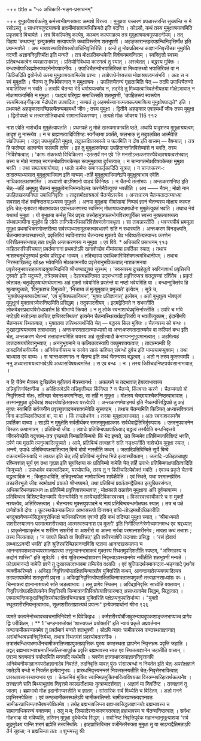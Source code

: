 +++
title = "५० अधिकारि-भङ्ग-प्रसाधनम्"

+++
बुभुक्षयैश्वर्यफलेषु कर्मस्वभीक्ष्णसक्ताः क्रमशो विरज्य । मुमुक्षया यच्चरणं प्रपन्नास्तरन्ति सुख्यन्ति स मे रसोऽस्तु ॥ 
साधनचतुष्टयाश्रयो ब्रह्ममीमांसायामधिक्रियते इति वदन्ति । कोऽसौ, कथं तस्य मुमुक्षाश्रयत्वमिति प्रकृतवादे विचार्यते । तत्र विकल्पितेषु कल्पेषु. कञ्चन कल्पमाहत्य तत्र मुमुक्षाश्रयत्वमुपपादनीयम् । तत् विहाय 'कथयन्तु' इत्युक्तमेव सत्यापयति कथाविस्तरेण शतभूषणी । अहङ्कारान्तहृदयग्रन्थिनिवृत्तिर्मोक्ष इति प्रथममाशेते । अथ मायावस्थाविशेषरूपोपाधिनिवृत्तिरिति । अन्ते तु मोक्षप्रतिबन्ध काज्ञाननिवृत्तीच्छा मुमुक्षेति वदन्ती अज्ञाननिवृत्तिर्मोक्ष इति मन्यते । तत्र मोक्षप्रतिबन्धकेति विशेषणमनन्वितम् । स्वनिवृत्तौ स्वस्य प्रतिबन्धकत्वेन व्यवहाराभावात् । प्रतियोगिविधया कारणत्वं तु स्यात् । अस्त्वेतत् । बद्धस्य मुक्तिः । बन्धश्चोपाधिब्रह्मोभयघटनेनोपपादनीयः । उपाधिचैतन्योभयातिरिक्तं वा मिथ्यातथ्यो भयातिरिक्तं वा न किञ्चिदिति द्वयोर्मध्ये कस्य मुमुक्षाश्रयत्वमित्येव प्रश्नः । तत्रोपाधेर्नश्यत्तया मोक्षाश्रयत्वमसंभवि । अतः स न स्वं मुमुक्षति । चैतन्य तु निर्धर्मकत्वात् न मुमुक्षाश्रयः । उपहितचैतन्यं गृह्यतामिति चेत् — तदपि उपाधिचैतन्यो भयातिरिक्तं न भवति । तत्रापि चैतन्या भेदे धर्माश्रयत्वमेव न, तद्भेदे तु मिथ्यात्वात्रिवर्तनीयतया मोक्षेऽभावात् न मोक्षाश्रयत्वमिति न मुमुक्षा । 
पक्षद्वयं परिगृह्य समाधित्सति शतभूषणी, 'उपहितरूपं स्वरूपेण सत्यमित्यङ्गीकृत्या मेदोपदेश उपपादितः ; साम्प्रतं तु अहमर्थस्यानात्मत्वकल्पमाश्रित्य मुमुक्षोपपाद्यते" इति । प्रथमपक्षे अहङ्कारावच्छिन्नचैतन्यमहमर्थो जीवः 
; तस्य मुमुक्षा । द्वितीये अहङ्कार एवाहमर्थों जीवः तस्य मुमुक्षा । द्वितीयपक्षे च तत्त्वमसीतिबाधार्थ सामानाधिकरण्यम् । तत्पक्षे मोक्षः जीवस्य 
116 
९१२ 

नाश एवेति नाशेच्छैव मुमुक्षेत्यापतति । प्रथमपक्षे तु मोक्षे खरूपमात्रमवति ष्ठते, अथापि यादृशस्य मुमुक्षाश्रयत्वम् तादृशं तु नास्त्येव । न च ब्राह्मणत्वादिविशिष्टः स्वर्गेच्छया प्रवर्तते, फलभाक् तु तदुपलक्षित आत्मैवेति संप्रतिपन्नम् । तद्वत् उपध्युपहिते मुमुक्षा, तदुपलक्षितस्वरूपे च फलमिति न दोष इति वाच्यम् — वैषम्यात् । तत्र हि फलेच्छा आत्मन्येव फलमपि तत्रैव । इह तु मुमुक्षारूपेच्छा उपहितान्तर्गतविशेष्यांशे न भवति, तस्य निर्विशेषत्वात् । 'कामः संकरूपो विचिकित्सा -एतत्सर्वं मन एवे 'ति मनसोऽन्तःकरणस्यैवेच्छाश्रयत्वसंभवात् तस्य च मोक्षे नाशात् स्वगतमोक्षविषयकेच्छा रूपमुमुक्षाया दुर्वचत्वात् । न चान्यगतमोक्षविषयकेच्छा मुमुक्षा भवति । तथा सम्प्रत्ययायोगात् । धातोः कर्मणः समानकर्तृकादिति सूत्रात् । न चान्तःकरण-: तादात्म्याध्यासात् मुमुक्षुत्वाभिमान इति वाच्यम् -तर्हि मुमुक्षुत्वाभिमानेऽपि मुमुक्षुत्वाभाव एवेति नाधिकारलक्षणमस्ति । अध्यासो वाऽभिमानो वाड्यं किंनिष्ठः । न चैतन्ये तत्संभवः । अन्तःकरणनिष्ठ इति चेत्--तर्हि अमुमुक्षु चैतन्यं मुमुक्षुत्वेनाभिमन्यतेऽन्तः करणेनैवेत्युक्तं भवतीति । अथ —— नैवम् ; मोक्षो नाम उपहितखरूपनिष्ठा उपाधिनिवृत्तिः । तादृशमोक्षाश्रयत्वं चैतन्येऽस्त्येव । अन्तःकरण चैतन्यतादात्म्याध्या सवशात् मोक्षं स्वनिष्ठतयाऽध्यस्य मुमुक्षते । अनया मुमुक्षया मीमांसायां निष्पन्नं ज्ञानं चैतन्यस्य मोक्षाय कल्पत इतिः चेत्-एतावता मोक्षाभाववत एवान्तःकरणस्य स्वस्मिन् मोक्षाश्रयत्वभ्रमाधीना मुमुक्षेत्युक्तं भवति । तथाच नेयं यथार्था मुमुक्षा । यो बुभुक्षया कर्मसु चिरं प्रवृत्तः तस्येहामुत्रफलभोगविरागपूर्विका स्वस्य मुक्तत्याश्रयत्व संभवप्रमाघीना मुमुक्षैव हि लोके तान्त्रिकैरधिकारिविशेषणत्वेनावधृता । सा तावन्नास्तीति । भवन्त्यपीयं भ्रममूला मुमुक्षा प्रथमाधिकरणोक्तरीत्या सर्वस्याध्यासमूलकत्वावधारणे सति न स्थास्यति । अन्तःकरण विनङ्क्ष्यति, चैतन्यमात्रमवस्थास्यते, प्रवृत्तिरियं स्वविनाशाय चैतन्यस्य मुक्तये चैव भविष्यतीत्यस्यान्तः करणेन परिशीलनसंभवात् ततः प्रभृति अन्तःकरणस्य न मुमुक्षा । एवं विवे. 
* 
अधिकारि प्रसाधनम् 
९१३ 
कहितकारिपरिचयात् प्रवर्तमानानां प्रथमतोऽपि खनाशेच्छेव मीमांसाया प्रवर्तिका स्यात् । तथाच नाशश्चतुर्थपुरुषार्थ इत्येव प्रसिद्धधा भाव्यम् । तदिच्छाया एवाधिकारिविशेषणत्वमभिधानीयम् । तथाच निरस्ताखिलदुः खोse भवेयमिति मोक्षकामनयैव प्रवृत्तेरानुभविकत्वात् नाशकामनया प्रवृत्तेरनुभवपराहतत्वादयुक्तमिदमिति श्रीभाष्याद्युक्तं सुस्थम् । 'स्वरूपस्य दुःखहेतुत्वे स्वविनाशार्थं प्रवृत्तिरपि दृश्यते' इति यदुच्यते, तत्रेदमवधेयम् । देहात्मभ्रान्तिमत उद्बन्धनादौ प्रवृत्तिरप्यत्र शतदूषण्यां दर्शितैव । प्रकृतं त्वेतावत्-चतुर्थपुरुषार्थमर्थयमानाः अहं मुक्तो भवेयमिति प्रवर्तन्ते वा नष्टो भवेयमिति 
या । 
बन्धान्मुक्तिरेव हि श्रुत्याप्युच्यते, 'विमुक्तश्च विमुच्यते', 'निचाय्य तं मुत्युमुखात् प्रमुच्यते' इत्येवम् । सूत्रे च, 'मुक्तोपसृप्यव्यपदेशाच्च', 'एवं मुक्तिफलानियमः', 'मुक्तः प्रतिज्ञानात्' इत्येवम् । अतो बुभुक्षुत्व भोक्तृत्वं मुमुक्षुत्वं मुक्तत्वञ्चैकनिष्ठमिति प्रसिद्धम् । तदुपपादनीयम् । इदमद्वैतिमते न सभवतीति लोकवेदसंप्रदायविरोधप्रदर्शनं हि श्रीभाप्ये क्रियते । न तु लोके स्वनाशार्थप्रवृत्तिर्नास्तीति । उपरि च मयि नष्टेऽपि मत्तोऽन्या काचित् ज्ञप्तिरवस्थिता' इत्यनेन चैतन्यस्थित्यर्थप्रवृत्तिरपि न भवतीत्युक्तम् ; इंदानीमपि चैतन्यस्य स्थितत्वात् । मुक्ततया तत्स्थित्यर्थमिति चेत् — बद्धस्य किल मुक्तिः । चैतन्यस्य को बन्धः । दुःखाद्याश्रयत्वस्य तत्राभावात् । अन्तःकरणतादात्म्याध्यासो वा अन्तःकरणतादात्म्यमेव वा कल्पितं बन्ध इति चेत्, अन्तःकरण चैतन्यं तत्तादात्म्यमिति त्रयस्य अहं सुखीत्यादौ केनाप्यननुभूयमानत्वात् । अहमित्यहं त्वतदाश्रययोरेवानुभवात् । अननुभूयमाने च कल्पितत्वस्यापि वक्तुमशक्यत्वात् । तादात्म्यमपि हि तावदनिर्वचनीयमैव । अनिर्वचनीयस्य च सत्येन साकं कश्चित् संबन्धो दुर्वच इति भामत्यामप्युक्तम् । तथा चाध्यास एव वाच्यः । स चान्तःकरणगतः न चैतन्य इति कथं चैतन्यस्य बद्धत्वम् । अतो न तस्य मुक्तत्वमपि । ननु अध्यासाश्रयत्वाभावेऽपि अध्यासविषयत्वमस्ति । स एव बन्धः । न । तस्य किश्चिदनिष्टपर्यवसानाभावात् । 

न हि चैत्रेण मैत्रस्य दुःखित्वेन गृहीतत्वं मैत्रस्यानर्थः । अकल्पने च तदभावात् हेयत्वाभावाच्च तन्निवृत्तिर्नापेक्षणीया । अपेक्षितत्वेऽपि तन्निवृत्तीच्छा किंनिष्ठा ? न चैतन्ये, किंत्वन्तः करणे । चैतन्यगतो यो निवृत्तिरूपो मोक्षः, तदिच्छा चेदन्तःकरणनिष्ठा, सा तर्हि न मुमुक्षा । मोक्षस्य चेच्छायाश्चैकनिष्ठत्वाभावात् । तस्मान्मुमुक्षा दुर्वचैवाहं शब्दस्योपहितखरूप परत्वेऽपि । अन्तःकरणमेवाहमर्थ इति नैष्कर्म्यसिद्धिपक्षे तु अहं मुक्तः स्यामिति सर्वजनीन प्रवृत्त्युपपादनमशक्यमेवेति सुस्पष्टम् । तथाच चैतन्यमिति किञ्चित् अध्यासविषयत्वं विना कदाचिदवतिष्ठतां वा, मा वा । किं तच्छोधनेन । तस्याः मुमुक्षात्वाभावात् । अतः स्वनाशकामनैव प्रवर्तिका वाच्या । साऽपि न मुमुक्षेति सर्वतीर्थकर समतमुमुक्षाप्रकारः सर्वथैवाद्वैतिभिर्दुरुपपादः । एतदनुपपादनेन बिस्तरः कथामात्रम् । 
प्रतिबिम्बो जीवः । उपाधेः प्रतिबिम्बपक्षपातित्वाद् बद्धत्वं तस्यैवेति बन्धनिवृत्तये जीवस्येच्छेति यदुक्तम्-तत्र पृच्छयते बिम्बप्रतिबिम्बयोः किं भेद इष्यते, उत बिम्बमेव प्रतिबिम्बत्वविशिष्टं भवति, दर्पणे मम मुखमि त्यनुभवादित्युच्यते । आये, प्रतिबिम्बं तत्त्वज्ञाने सति नङ्क्ष्यतीति नाशेच्छेव मुमुक्षा स्यात् । अन्त्ये, उपाधेः प्रतिबिम्बपक्षपातित्वात् बिम्बे दोषो नास्तीति कथम् । जलादिप्रतिबिम्बिते सूर्ये बिम्बे वक्रत्वमलिनत्वादि न लक्ष्यत इति चेत् तर्हि प्रतिविम्बं सूर्यश्च भिन्ने इत्यास्थीयताम् । जलादि -प्रतिहतचाक्षुष रश्मिवशात् सूर्य एव तथा गृह्यत इति सूर्यापेक्षया कः प्रतिबिम्बो नामेति चेत् तर्हि उपाधेः प्रतिबिम्बपक्षपातित्वादिति किमुच्यते । उपाधावेव वकत्वादिकम्, यस्योपाधिः, तस्य तु न किञ्चिदित्येवोक्तं भवति । एवञ्च प्रकृते चैतन्ये बद्धत्वादिकं न ; किंतूपाधाविति, तन्निवृत्त्यपेक्षा नामोपाधिना शापेक्षैवेति । एवं स्थिते, यथा परमात्मप्रेरितः तच्छरीरभूतो जीवः स्वमोक्षार्थ प्रयतते श्रीभाष्यमते, तथा प्रतिबिम्बं प्रवर्ततामद्वैतिमत इत्युक्तिरसंगता, 
अधिकारिभजप्रसाधन 
in 
प्रतिबिम्बे प्रवृत्तिशत्तयभावात् ; मोक्षकाले तन्नाशेन मुमुक्षाया अपि दुर्वचत्वाच्च । प्रतिबिम्बत्व विशिष्टचैतन्यमपि चैतन्यमेवेति न तस्येच्छादिविकारवत्त्वम् । विकारवत्त्वस्वीकारे च स मुक्तौ नश्यत्येव, अतिरिक्तत्वात् । चैतन्यस्य मुक्त्तयुपपादने च नायं प्रतिबिम्बबन्धमोक्षपक्षः स्यात् । तत्र च पक्षे प्रागेवोक्तो दोषः । कूटस्थचैतन्यकल्पित आभासरूपो विनश्यन् बाधि-तोऽहमर्थोऽधिकारीति भवदुक्तनैष्कर्म्यसिद्धयनुरोधिपक्षे चाधिकारिनाश एवान्ते इति कथं तदिच्छा मुमुक्षा स्यात् । 'श्रीमाध्यमते सशरीरस्यात्मनः परमात्मशरीरत्वात् आत्मस्वरूपनाश एव मुक्तौ' इति निमीलितनेत्रेणोच्यमानमन्ध एव श्रद्दध्यात् । प्राकृतेनाप्राकृतेन च शरीरेण सशरीरो वा अशरीरो बा आत्मा सर्वदा परमात्मशरीरमेव ; तावता कथं तन्नाशः ; तस्य नित्यत्वात् । 'न जायते म्रियते वा विपश्चित्' इति शरीरनाशेपि तदनाशः प्रसिद्धः । 
'रसं ह्येवायं लब्ध्वाऽऽनन्दी भवति' इति श्रुतिरपरिच्छिन्नानन्दविशि 
ष्टतया आनन्दखरूपतया च आनन्दमयशब्दवाच्यपरमात्मप्राप्त्या तत्तुल्यानन्दभाक्त्वं मुक्तस्य स्थितमुपदिशतीति स्पष्टम्, "अस्मिन्नस्य च तद्योगं शास्ति" इति सूत्रेऽपि । सेयं श्रुतिरानन्दांशावरण निवृत्त्याऽवस्थानमेव नवीतीति शतभूषणी मन्यते । कोऽयमानन्दो नामेति प्रश्ने तु दुःखरूपत्वाभावमा तमित्येव वक्ष्यति । एवं श्रुतिकदर्थनमानन्दत्व-भङ्गवादे पृथगेव व्यक्तीकरिव्यते । अविद्या निवृत्तित्वोपलक्षितचिन्मात्रतैव मुक्तिरिति कथम्, आनन्दावातेरप्यवगमादित्यत्र तदपलापार्थमेवं शतभूषणी प्रवृत्ता । अविद्यानिवृत्तित्वोपलक्षितचिन्मात्रतारूपमुक्तौ तत्त्वज्ञानसाध्यांशः कः । चिन्मात्रत्वं ज्ञानानाश्रयत्वे सति जडत्वाभावः । तत्तु प्रागेव स्थितम् । अविद्यानिवृत्तिः साध्येति वक्तव्यम् । निवृत्तित्वोपलक्षितेत्यनेन निवृत्तिरपि चिन्मात्रानतिरिक्तेत्याविष्करणात् असाध्यत्वमेव सिद्धम्, सिद्धत्वात् । एवमात्यन्तिकदुःखनिवृत्तिस्वोपलक्षितचिन्मात्रता मुक्तिरिति पक्षेऽप्यनुपपत्तिर्भाव्या । "मुक्तौ स्थूलशरीरनियन्तृत्वाभावः, सूक्ष्मशरीरताप्राप्त्यर्थ प्रयत्नः" इत्येवमपार्थानां श्रीभा
९२६ 

व्यमते कल्पनेनोच्चावचवचनाभिनिवेशो न विवेकिहृधः । कर्मशरीरयोर्बीजाहुरन्यायदूषकशाङ्करभाप्यञ्च प्रागेव द्विः परीक्षितम् । 
** 
1 
'चण्डमारुतोक्तं 'शास्त्रफलं प्रयोक्तरि' इति न्यायं प्रकृते अप्रवर्तमान कण्ठचामीकरन्यायमेव तु प्रवर्तमानं मन्यते शतभूषणी । सोऽपि न्यायः चामीकरस्य कण्ठस्थताज्ञानात् असंबन्धित्वभ्रमनिवृत्तिर्यथा, तथात्र स्थितमंशं प्रदर्श्यावतारणीयः । तत्रासंबन्धित्वभ्रमाधीनचामीकरलिप्साप्रयुक्तप्रवृत्तिकः पुरुषः कण्ठस्थता ज्ञापनेन निवृत्तभ्रमः प्रवृत्तिं जहाति । तद्वत् ब्रह्मभावाभावभ्रमाधीनतल्लिप्सापूर्वक प्रवृत्ति ब्रह्मभावस्य स्वत एव स्थितत्वज्ञानेन जहातीति वाच्यम् । एवञ्च श्रवणमात्रं पर्याप्तमिति मननादि व्यर्थमपि । श्रवणेन ज्ञानाभावरूपाज्ञाननिवृत्तावपि अनिर्वचनीयमज्ञानमपरोक्षज्ञानादेव निवर्तते, तदनिवृत्ति यावत् पुंसः संसारबन्धो न निवर्तत इति चेत्-अपरोक्षज्ञाने जातेऽपि बन्धो न निवर्तत इत्येवानुभवः । प्रारब्धनिवृत्त्यनन्तरं निवत्स्र्त्स्यतीति चेत्-निवृत्तेरभावित्वात् प्रारब्धावसानस्याप्यभाव एव । केवलमियं मुक्तिः स्वाभिमतमुक्तिभावित्वविषयका विस्त्रम्भपरिहारार्थकल्पनैव । तत्त्वज्ञाने सति मिथ्याभूतांश निवृत्तये कालप्रतीक्षायाः कुत्राप्यदर्शनात् । अज्ञानं मा निवर्तिष्ट । तत्त्वज्ञानं तु जातम् । ब्रह्मभावो मोक्ष इदानीमप्यस्तीति च ज्ञातम् । सांसारिकं सर्वं मिथ्येति च विदितम् । अतो मनने प्रवृत्तिरनपेक्षिता । एवं कण्ठचामीकरस्थलेऽपि चामीकरलिप्सोः चामीकरप्राप्तत्वज्ञानवतः चामीकरप्राप्तिमतश्चैक्यमपेक्षितमेव । तथेह ब्रह्मभावलिप्सा ब्रह्मभावसिद्धत्वज्ञानयोः ब्रह्मभावस्य च सामानाधिकरण्यं वक्तव्यम् । तलु म 
म; लिप्सादेरन्तःकरणगतत्वात् ब्रह्मभावस्य च चैतन्यनिष्ठत्वात् । सर्वथा मोक्षभाक् यो भविष्यति, तस्मिन् मुमुक्षा दुर्वचेत्येव सिद्धम् । 
सर्वानिष्ट निवृत्तिपूर्वक महानन्दानुभूत्याशया 
'सर्व क्षुद्रमुपेक्ष्य यान्ति शरणं ब्रह्मेति तत्त्वस्थितिः । 
इष्टप्राप्तिविचार वर्जमितरैरुक्ता मुमुक्षा तु या 
साऽप्यद्वैतिमताऽपि तैर्न सुवचा; न ब्रह्मचिन्ता ततः ॥ 
शुभमस्तु 
श्रीः